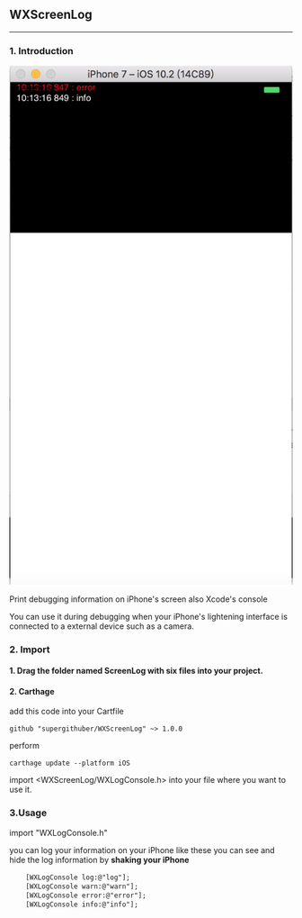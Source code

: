 
## WXScreenLog
---

### 1. Introduction

![image](https://github.com/supergithuber/WXScreenLog/blob/master/ScreenShot.png)

Print debugging information on iPhone's screen also Xcode's console

You can use it during debugging when your iPhone's lightening interface is connected to a external device such as a camera.

### 2. Import

#### 1. Drag the folder named ScreenLog with six files into your project.

#### 2. Carthage

add this code into your Cartfile


```objc
github "supergithuber/WXScreenLog" ~> 1.0.0
```

perform

```objc
carthage update --platform iOS
```


import <WXScreenLog/WXLogConsole.h> into your file where you want to use it.



### 3.Usage

import "WXLogConsole.h"

you can log your information on your iPhone like these
you can see and hide the log information by **shaking your iPhone**

```objc
    [WXLogConsole log:@"log"];
    [WXLogConsole warn:@"warn"];
    [WXLogConsole error:@"error"];
    [WXLogConsole info:@"info"];
```